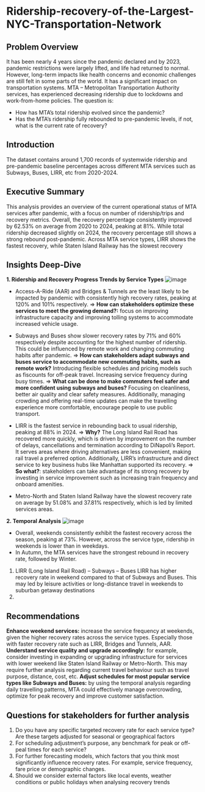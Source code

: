 # Ridership-recovery-of-the-Largest-NYC-Transportation-Network
## Problem Overview
It has been nearly 4 years since the pandemic declared and by 2023, pandemic restrictions were largely lifted, and life had returned to normal. However, long-term impacts like health concerns and economic challenges are still felt in some parts of the world. It has a significant impact on transportation systems. MTA – Metropolitan Transportation Authority services, has experienced decreasing ridership due to lockdowns and work-from-home policies.  The question is: 
-	How has MTA’s total ridership evolved since the pandemic?
-	Has the MTA’s ridership fully rebounded to pre-pandemic levels, if not, what is the current rate of recovery?
## Introduction
The dataset contains around 1,700 records of systemwide ridership and pre-pandemic baseline percentages across different MTA services such as Subways, Buses, LIRR, etc from 2020-2024.
## Executive Summary
This analysis provides an overview of the current operational status of MTA services after pandemic, with a focus on number of ridership/trips and recovery metrics.  Overall, the recovery percentage consistently improved by 62.53% on average from 2020 to 2024, peaking at 81%. While total ridership decreased slightly on 2024, the recovery percentage still shows a strong rebound post-pandemic. Across MTA service types, LIRR shows the fastest recovery, while Staten Island Railway has the slowest recovery 
## Insights Deep-Dive
****1. Ridership and Recovery Progress Trends by Service Types****
![image](https://github.com/user-attachments/assets/f596f71f-063a-4d01-90e8-e070a395fff0)

-	Access-A-Ride (AAR) and Bridges & Tunnels are the least likely to be impacted by pandemic with consistently high recovery rates, peaking at 120% and 101% respectively.
=> **How can stakeholders optimize these services to meet the growing demand?:** focus on improving infrastructure capacity and improving tolling systems to accommodate increased vehicle usage.

-	Subways and Buses show slower recovery rates by 71% and 60% respectively despite accounting for the highest number of ridership. This could be influenced by remote work and changing commuting habits after pandemic. 
=> **How can stakeholders adapt subways and buses service to accommodate new commuting habits, such as remote work?** Introducing flexible schedules and pricing models such as fiscounts for off-peak travel.  Increasing service frequency during busy times.
=> **What can be done to make commuters feel safer and more confident using subways and buses?** Focusing on cleanliness, better air quality and clear safety measures. Additionally, managing crowding and offering real-time updates can make the travelling experience more comfortable, encourage people to use public transport.

-	LIRR is the fastest service in rebounding back to usual ridership, peaking at 88% in 2024.
=> **Why?** The Long Island Rail Road has recovered more quickly, which is driven by improvement on the number of delays, cancellations and termination according to DiNapoli’s Report. It serves areas where driving alternatives are less convenient, making rail travel a preferred option. Additionally, LIRR’s infrastructure and direct service to key business hubs like Manhattan supported its recovery.
=> **So what?**: stakeholders can take advantage of its strong recovery by investing in service improvement such as increasing train frequency and onboard amenities. 

-	Metro-North and Staten Island Railway have the slowest recovery rate on average by 51.08% and 37.81% respectively, which is led by limited services areas.

****2. Temporal Analysis****
![image](https://github.com/user-attachments/assets/251ac3f2-181b-4b23-8e73-3e392c5f4b80)

- Overall, weekends consistently exhibit the fastest recovery across the season, peaking at 73%. However, across the service type, ridership in weekends is lower than in weekdays.
-	In Autumn, the MTA services have the strongest rebound in recovery rate, followed by Winter. 
1.	LIRR (Long Island Rail Road) – Subways – Buses
LIRR has higher recovery rate in weekend compared to that of Subways and Buses. This may led by leisure activities or long-distance travel in weekends to suburban getaway destinations
2. 

## Recommendations
**Enhance weekend services:** increase the service frequency at weekends, given the higher recovery rates across the service types. Especially those with faster recovery rate such as LIRR, Bridges and Tunnels, AAR.  
**Understand service quality and upgrade accordingly:** for example, consider investing in expanding or upgrading infrastructure for services with lower weekend like Staten Island Railway or Metro-North. This may require further analysis regarding current travel behaviour such as travel purpose, distance, cost, etc. 
**Adjust schedules for most popular service types like Subways and Buses:** by using the temporal analysis regarding daily travelling patterns, MTA could effectively manage overcrowding, optimize for peak recovery and improve customer satisfaction. 
## Questions for stakeholders for further analysis
1.	Do you have any specific targeted recovery rate for each service type? Are these targets adjusted for seasonal or geographical factors
2.	For scheduling adjustment’s purpose, any benchmark for peak or off-peal times for each service? 
3.	For further forecasting models, which factors that you think most significantly influence recovery rates. For example, service frequency, fare price or demographic changes. 
4.	Should we consider external factors like local events, weather conditions or public holidays when analysing recovery trends


